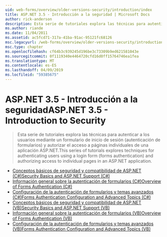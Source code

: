 ```yaml
---
uid: web-forms/overview/older-versions-security/introduction/index
title: ASP.NET 3.5 - Introducción a la seguridad | Microsoft Docs
author: rick-anderson
description: Esta serie de tutoriales explora las técnicas para autenticar a los usuarios mediante un formulario de inicio de sesión (autenticación de formularios) y autorizar el acceso a páginas individuales de...
ms.author: riande
ms.date: 11/04/2011
ms.assetid: ac5fcd71-317a-41ba-91ac-95121fc68126
msc.legacyurl: /web-forms/overview/older-versions-security/introduction
msc.type: chapter
ms.openlocfilehash: cf64b3c939245d196be3c73309b9ed621581043e
ms.sourcegitcommit: 0f1119340e4464720cfd16d0ff15764746ea1fea
ms.translationtype: MT
ms.contentlocale: es-ES
ms.lasthandoff: 04/09/2019
ms.locfileid: "59385675"
---
```

# <a name="aspnet-35---introduction-to-security"></a><span data-ttu-id="d9659-103">ASP.NET 3.5 - Introducción a la seguridad</span><span class="sxs-lookup"><span data-stu-id="d9659-103">ASP.NET 3.5 - Introduction to Security</span></span>

> <span data-ttu-id="d9659-104">Esta serie de tutoriales explora las técnicas para autenticar a los usuarios mediante un formulario de inicio de sesión (autenticación de formularios) y autorizar el acceso a páginas individuales de una aplicación ASP.NET.</span><span class="sxs-lookup"><span data-stu-id="d9659-104">This series of tutorials explores techniques for authenticating users using a login form (forms authentication) and authorizing access to individual pages in an ASP.NET application.</span></span>


- [<span data-ttu-id="d9659-105">Conceptos básicos de seguridad y compatibilidad de ASP.NET (C#)</span><span class="sxs-lookup"><span data-stu-id="d9659-105">Security Basics and ASP.NET Support (C#)</span></span>](security-basics-and-asp-net-support-cs.md)
- [<span data-ttu-id="d9659-106">Información general sobre la autenticación de formularios (C#)</span><span class="sxs-lookup"><span data-stu-id="d9659-106">Overview of Forms Authentication (C#)</span></span>](an-overview-of-forms-authentication-cs.md)
- [<span data-ttu-id="d9659-107">Configuración de la autenticación de formularios y temas avanzados (C#)</span><span class="sxs-lookup"><span data-stu-id="d9659-107">Forms Authentication Configuration and Advanced Topics (C#)</span></span>](forms-authentication-configuration-and-advanced-topics-cs.md)
- [<span data-ttu-id="d9659-108">Conceptos básicos de seguridad y compatibilidad de ASP.NET (VB)</span><span class="sxs-lookup"><span data-stu-id="d9659-108">Security Basics and ASP.NET Support (VB)</span></span>](security-basics-and-asp-net-support-vb.md)
- [<span data-ttu-id="d9659-109">Información general sobre la autenticación de formularios (VB)</span><span class="sxs-lookup"><span data-stu-id="d9659-109">Overview of Forms Authentication (VB)</span></span>](an-overview-of-forms-authentication-vb.md)
- [<span data-ttu-id="d9659-110">Configuración de la autenticación de formularios y temas avanzados (VB)</span><span class="sxs-lookup"><span data-stu-id="d9659-110">Forms Authentication Configuration and Advanced Topics (VB)</span></span>](forms-authentication-configuration-and-advanced-topics-vb.md)
